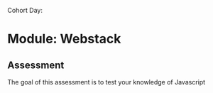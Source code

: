 Cohort Day:

# Module: Webstack

## Assessment
The goal of this assessment is to test your knowledge of Javascript

